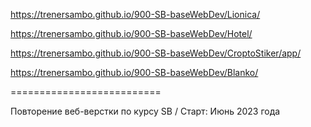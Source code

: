 https://trenersambo.github.io/900-SB-baseWebDev/Lionica/

https://trenersambo.github.io/900-SB-baseWebDev/Hotel/

https://trenersambo.github.io/900-SB-baseWebDev/CroptoStiker/app/

https://trenersambo.github.io/900-SB-baseWebDev/Blanko/

==========================

Повторение веб-верстки по курсу SB / Старт: Июнь 2023 года

